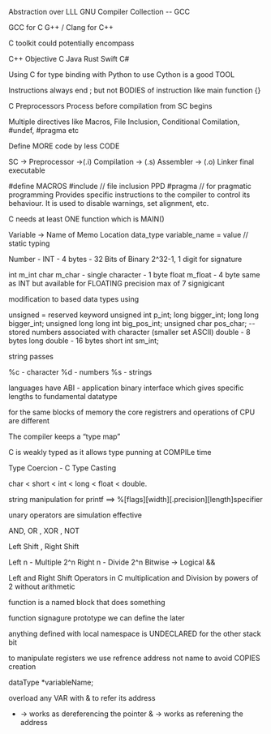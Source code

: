 Abstraction over LLL
GNU Compiler Collection -- GCC

GCC for C 
G++ / Clang for C++

C toolkit could potentially encompass 

C++ 
Objective C
Java 
Rust
Swift
C#

Using C for type binding with Python to use Cython is a good TOOL

Instructions always end ; but not BODIES of instruction like main function {}

C Preprocessors
Process before compilation from SC begins

Multiple directives like
Macros, File Inclusion, Conditional Comilation, #undef, #pragma etc

Define MORE code by less CODE

SC -> Preprocessor ->(.i) Compilation -> (.s) Assembler -> (.o) Linker 
final executable


#define MACROS 
#include // file inclusion PPD
#pragma // for pragmatic programming
Provides specific instructions to the compiler to control its behaviour. 
It is used to disable warnings, set alignment, etc.

C needs at least ONE function which is MAIN()

Variable -> Name of Memo Location
data_type variable_name = value // static typing

Number - INT - 4 bytes - 32 Bits of Binary
2^32-1, 1 digit for signature

int m_int
char m_char - single character - 1 byte
float m_float - 4 byte same as INT but available for FLOATING precision
max of 7 signigicant 

modification to based data types using 

unsigned = reserved keyword
unsigned int p_int;
long bigger_int;
long long bigger_int;
unsigned long long int big_pos_int;
unsigned char pos_char; -- stored numbers associated with character (smaller set ASCII)
double - 8 bytes
long double - 16 bytes
short int sm_int;

string passes

%c - character
%d - numbers
%s - strings

languages have ABI - application binary interface
which gives specific lengths to fundamental datatype

for the same blocks of memory
the core registrers and operations of CPU are different

The compiler keeps a “type map”

C is weakly typed as it allows type punning at COMPILe time

Type Coercion - C Type Casting

char < short < int < long < float < double.

string manipulation for printf ==> %[flags][width][.precision][length]specifier

unary operators are simulation effective

AND, OR , XOR , NOT

Left Shift , Right Shift

Left n - Multiple 2^n
Right n - Divide 2^n
Bitwise -> Logical &&

Left and Right Shift Operators in C 
multiplication and Division by powers of 2 without arithmetic

function is a named block that does something 

function signagure prototype
we can define the later


anything defined with local namespace is UNDECLARED for the other stack bit

to manipulate registers we use refrence address not name to avoid 
COPIES creation

dataType *variableName;

overload any VAR with & to refer its address

* -> works as dereferencing the pointer
& -> works as referening the address